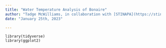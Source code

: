 ```yaml
---
title: "Water Temperature Analysis of Bonaire"
author: "Tadge McWilliams, in collaboration with [STINAPA](https://stinapabonaire.org)"
date: "January 25th, 2023"

---
```


```{r}
library(tidyverse)
library(ggplot2)
```
